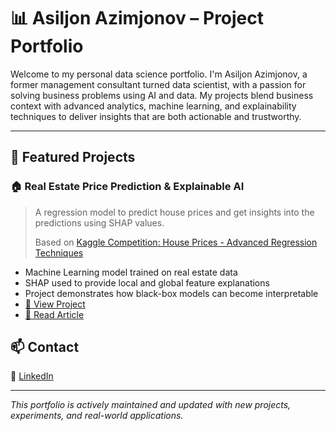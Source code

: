 # 📊 Asiljon Azimjonov – Project Portfolio

Welcome to my personal data science portfolio. I'm Asiljon Azimjonov, a former management consultant turned data scientist, with a passion for solving business problems using AI and data. My projects blend business context with advanced analytics, machine learning, and explainability techniques to deliver insights that are both actionable and trustworthy.

---

## 🚀 Featured Projects

### 🏠 Real Estate Price Prediction & Explainable AI
> A regression model to predict house prices and get insights into the predictions using SHAP values.
>
> Based on [Kaggle Competition: House Prices - Advanced Regression Techniques](https://www.kaggle.com/competitions/house-prices-advanced-regression-techniques)

- Machine Learning model trained on real estate data
- SHAP used to provide local and global feature explanations
- Project demonstrates how black-box models can become interpretable
- [🔗 View Project]([https://github.com/yourusername/housing-xai](https://github.com/Asil-Azimjonov/housing-price-xai/blob/main/README.md))
- [📖 Read Article]([https://medium.com/@asiljon/housing-xai](https://medium.com/@asiljon-azimjonov/explainable-artificial-intelligence-telling-the-story-behind-the-prediction-deb376a82d5e))


## 📫 Contact

💼 [LinkedIn](https://www.linkedin.com/in/asiljon-azimjonov/)

---

_This portfolio is actively maintained and updated with new projects, experiments, and real-world applications._
